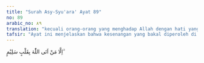 ```yaml
---
title: "Surah Asy-Syu'ara' Ayat 89"
no: 89
arabic_no: ٨٩
translation: "kecuali orang-orang yang menghadap Allah dengan hati yang bersih,"
tafsir: "Ayat ini menjelaskan bahwa kesenangan yang bakal diperoleh di akhirat, tidak dapat dibeli dengan harta yang banyak. Juga tidak mungkin ditukar dengan anak dan keturunan yang banyak. Sebab masing-masing manusia hanya diselamatkan oleh amal dan hatinya yang bersih. Tetapi orang yang diselamatkan hanyalah mereka yang akidahnya bersih dari unsur-unsur kemusyrikan dan akhlaknya mulia."
---
```

اِلَّا مَنْ اَتَى اللّٰهَ بِقَلْبٍ سَلِيْمٍ ۗ 